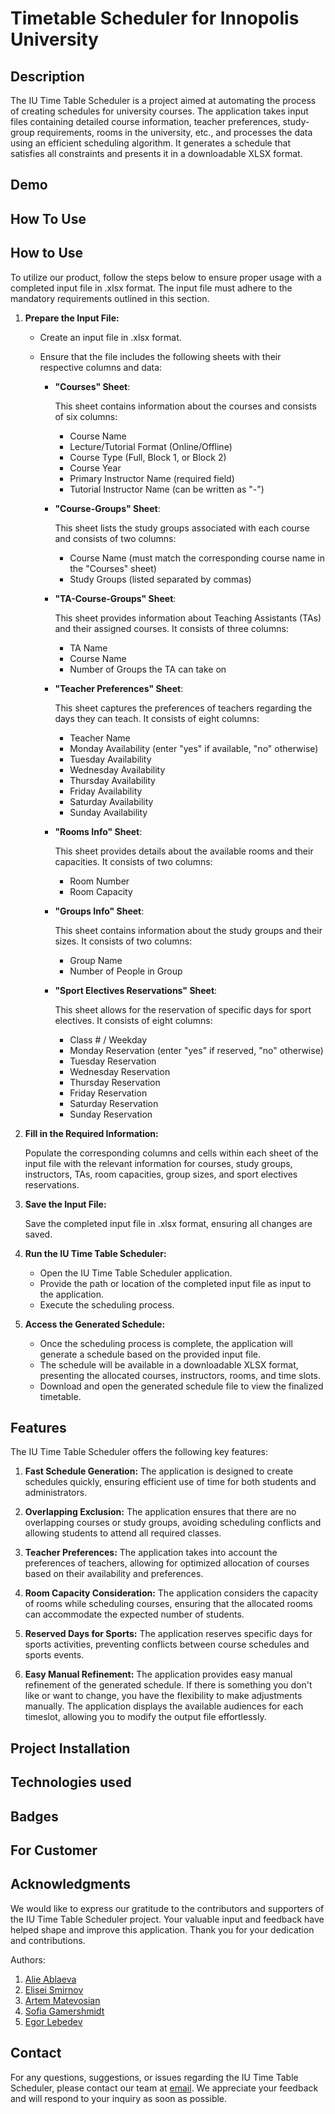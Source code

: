 # Timetable Scheduler for Innopolis University

## Description

The IU Time Table Scheduler is a project aimed at automating the process of creating schedules for university courses. The application takes input files containing detailed course information, teacher preferences, study-group requirements, rooms in the university, etc., and processes the data using an efficient scheduling algorithm. It generates a schedule that satisfies all constraints and presents it in a downloadable XLSX format.

## Demo

## How To Use

## How to Use

To utilize our product, follow the steps below to ensure proper usage with a completed input file in .xlsx format. The input file must adhere to the mandatory requirements outlined in this section.

1. **Prepare the Input File:**

   - Create an input file in .xlsx format.
   - Ensure that the file includes the following sheets with their respective columns and data:

     - **"Courses" Sheet**:
     
       This sheet contains information about the courses and consists of six columns:
       - Course Name
       - Lecture/Tutorial Format (Online/Offline)
       - Course Type (Full, Block 1, or Block 2)
       - Course Year
       - Primary Instructor Name (required field)
       - Tutorial Instructor Name (can be written as "-")

     - **"Course-Groups" Sheet**:
     
       This sheet lists the study groups associated with each course and consists of two columns:
       - Course Name (must match the corresponding course name in the "Courses" sheet)
       - Study Groups (listed separated by commas)

     - **"TA-Course-Groups" Sheet**:
     
       This sheet provides information about Teaching Assistants (TAs) and their assigned courses. It consists of three columns:
       - TA Name
       - Course Name
       - Number of Groups the TA can take on

     - **"Teacher Preferences" Sheet**:
     
       This sheet captures the preferences of teachers regarding the days they can teach. It consists of eight columns:
       - Teacher Name
       - Monday Availability (enter "yes" if available, "no" otherwise)
       - Tuesday Availability
       - Wednesday Availability
       - Thursday Availability
       - Friday Availability
       - Saturday Availability
       - Sunday Availability

     - **"Rooms Info" Sheet**:
     
       This sheet provides details about the available rooms and their capacities. It consists of two columns:
       - Room Number
       - Room Capacity

     - **"Groups Info" Sheet**:
     
       This sheet contains information about the study groups and their sizes. It consists of two columns:
       - Group Name
       - Number of People in Group

     - **"Sport Electives Reservations" Sheet**:
     
       This sheet allows for the reservation of specific days for sport electives. It consists of eight columns:
       - Class # / Weekday
       - Monday Reservation (enter "yes" if reserved, "no" otherwise)
       - Tuesday Reservation
       - Wednesday Reservation
       - Thursday Reservation
       - Friday Reservation
       - Saturday Reservation
       - Sunday Reservation

2. **Fill in the Required Information:**

   Populate the corresponding columns and cells within each sheet of the input file with the relevant information for courses, study groups, instructors, TAs, room capacities, group sizes, and sport electives reservations.

3. **Save the Input File:**

   Save the completed input file in .xlsx format, ensuring all changes are saved.

4. **Run the IU Time Table Scheduler:**

   - Open the IU Time Table Scheduler application.
   - Provide the path or location of the completed input file as input to the application.
   - Execute the scheduling process.

5. **Access the Generated Schedule:**

   - Once the scheduling process is complete, the application will generate a schedule based on the provided input file.
   - The schedule will be available in a downloadable XLSX format, presenting the allocated courses, instructors, rooms, and time slots.
   - Download and open the generated schedule file to view the finalized timetable.


## Features

The IU Time Table Scheduler offers the following key features:

1. **Fast Schedule Generation:** 
The application is designed to create schedules quickly, ensuring efficient use of time for both students and administrators.

1. **Overlapping Exclusion:** 
The application ensures that there are no overlapping courses or study groups, avoiding scheduling conflicts and allowing students to attend all required classes.

1. **Teacher Preferences:** 
The application takes into account the preferences of teachers, allowing for optimized allocation of courses based on their availability and preferences.

1. **Room Capacity Consideration:** 
The application considers the capacity of rooms while scheduling courses, ensuring that the allocated rooms can accommodate the expected number of students.

1. **Reserved Days for Sports:** 
The application reserves specific days for sports activities, preventing conflicts between course schedules and sports events.

1. **Easy Manual Refinement:** 
The application provides easy manual refinement of the generated schedule. If there is something you don't like or want to change, you have the flexibility to make adjustments manually. The application displays the available audiences for each timeslot, allowing you to modify the output file effortlessly.


## Project Installation

## Technologies used

## Badges

## For Customer


## Acknowledgments
We would like to express our gratitude to the contributors and supporters of the IU Time Table Scheduler project. Your valuable input and feedback have helped shape and improve this application. Thank you for your dedication and contributions.

Authors:
1. [Alie Ablaeva](mailto:a.ablaeva@innopolis.university)
1. [Elisei Smirnov](mailto:el.smirnov@innopolis.university)
1. [Artem Matevosian](mailto:a.matevosian@innopolis.university)
1. [Sofia Gamershmidt](mailto:s.gamershmidt@innopolis.university)
1. [Egor Lebedev](mailto:e.lebedev@innopolis.university)

## Contact
For any questions, suggestions, or issues regarding the IU Time Table Scheduler, please contact our team at [email](mailto:el.smirnov@innopolis.university). We appreciate your feedback and will respond to your inquiry as soon as possible.
